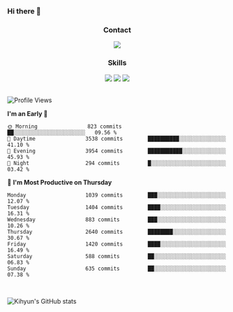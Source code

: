 ### Hi there 👋

<!--
**Key5771/Key5771** is a ✨ _special_ ✨ repository because its `README.md` (this file) appears on your GitHub profile.

Here are some ideas to get you started:

- 🔭 I’m currently working on ...
- 🌱 I’m currently learning ...
- 👯 I’m looking to collaborate on ...
- 🤔 I’m looking for help with ...
- 💬 Ask me about ...
- 📫 How to reach me: ...
- 😄 Pronouns: ...
- ⚡ Fun fact: ...
-->

<h3 align="center">Contact</h3>
<div align="center">
  <a href="mailto:ksj57715@gmail.com"><img src="https://img.shields.io/badge/Gmail-D14836?style=for-the-badge&logo=gmail&logoColor=white"/></a>
</div>

<h3 align="center">Skills</h3>
<div align="center">
  <img src="https://img.shields.io/badge/iOS-000000?style=for-the-badge&logo=ios&logoColor=white"/>
  <img src="https://img.shields.io/badge/Swift-FA7343?style=for-the-badge&logo=swift&logoColor=white"/>
  <img src="https://img.shields.io/badge/Xcode-007ACC?style=for-the-badge&logo=Xcode&logoColor=white"/>
</div>

<br>

<!--START_SECTION:waka-->
![Profile Views](http://img.shields.io/badge/Profile%20Views-1-blue)

**I'm an Early 🐤** 

```text
🌞 Morning                823 commits         ██░░░░░░░░░░░░░░░░░░░░░░░   09.56 % 
🌆 Daytime                3538 commits        ██████████░░░░░░░░░░░░░░░   41.10 % 
🌃 Evening                3954 commits        ███████████░░░░░░░░░░░░░░   45.93 % 
🌙 Night                  294 commits         █░░░░░░░░░░░░░░░░░░░░░░░░   03.42 % 
```
📅 **I'm Most Productive on Thursday** 

```text
Monday                   1039 commits        ███░░░░░░░░░░░░░░░░░░░░░░   12.07 % 
Tuesday                  1404 commits        ████░░░░░░░░░░░░░░░░░░░░░   16.31 % 
Wednesday                883 commits         ███░░░░░░░░░░░░░░░░░░░░░░   10.26 % 
Thursday                 2640 commits        ████████░░░░░░░░░░░░░░░░░   30.67 % 
Friday                   1420 commits        ████░░░░░░░░░░░░░░░░░░░░░   16.49 % 
Saturday                 588 commits         ██░░░░░░░░░░░░░░░░░░░░░░░   06.83 % 
Sunday                   635 commits         ██░░░░░░░░░░░░░░░░░░░░░░░   07.38 % 
```



<!--END_SECTION:waka-->

<br>


![Kihyun's GitHub stats](https://github-readme-stats.vercel.app/api?username=key5771&show_icons=true&theme=radical)
